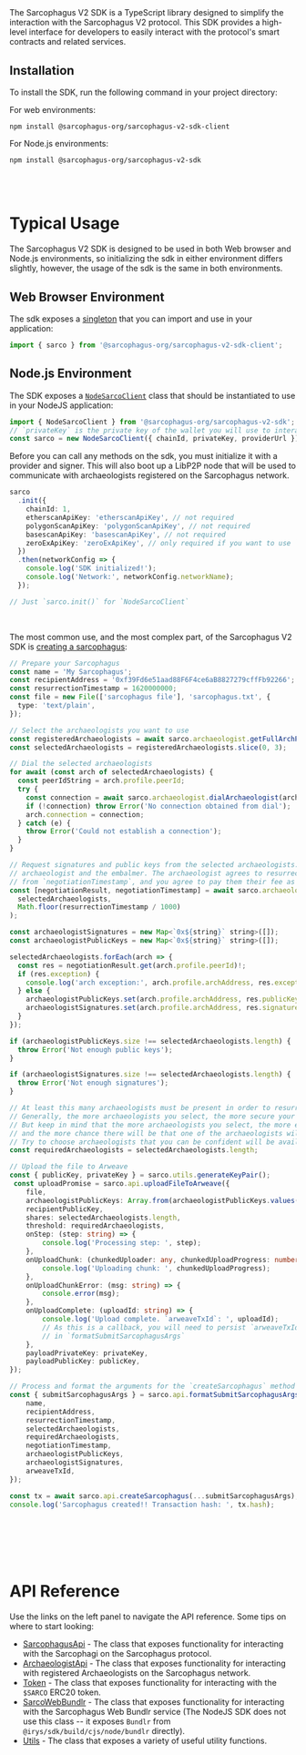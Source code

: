 ##

The Sarcophagus V2 SDK is a TypeScript library designed to simplify the interaction with the Sarcophagus V2 protocol. This SDK provides a high-level interface for developers to easily interact with the protocol's smart contracts and related services.

## Installation

To install the SDK, run the following command in your project directory:

For web environments:

```
npm install @sarcophagus-org/sarcophagus-v2-sdk-client
```

For Node.js environments:

```
npm install @sarcophagus-org/sarcophagus-v2-sdk
```

<br>
<br>

# Typical Usage

The Sarcophagus V2 SDK is designed to be used in both Web browser and Node.js environments, so initializing the sdk in either
environment differs slightly, however, the usage of the sdk is the same in both environments.

## Web Browser Environment

The sdk exposes a [singleton](./variables/sarco.html) that you can import and use in your application:

```typescript
import { sarco } from '@sarcophagus-org/sarcophagus-v2-sdk-client';
```

## Node.js Environment

The SDK exposes a [`NodeSarcoClient`](./classes/NodeSarcoClient.html) class that should be instantiated to use in your NodeJS application:

```typescript
import { NodeSarcoClient } from '@sarcophagus-org/sarcophagus-v2-sdk';
// `privateKey` is the private key of the wallet you will use to interact with the Sarcophagus protocol
const sarco = new NodeSarcoClient({ chainId, privateKey, providerUrl });
```

Before you can call any methods on the sdk, you must initialize it with a provider and signer.
This will also boot up a LibP2P node that will be used to communicate with archaeologists registered on the Sarcophagus network.

```typescript
sarco
  .init({
    chainId: 1,
    etherscanApiKey: 'etherscanApiKey', // not required
    polygonScanApiKey: 'polygonScanApiKey', // not required
    basescanApiKey: 'basescanApiKey', // not required
    zeroExApiKey: 'zeroExApiKey', // only required if you want to use `swapEthForSarco` or `getSarcoQuote`
  })
  .then(networkConfig => {
    console.log('SDK initialized!');
    console.log('Network:', networkConfig.networkName);
  });

// Just `sarco.init()` for `NodeSarcoClient`
```

<br>

The most common use, and the most complex part, of the Sarcophagus V2 SDK is [creating a sarcophagus](./classes/SarcophagusApi.html#createSarcophagus):

```typescript
// Prepare your Sarcophagus
const name = 'My Sarcophagus';
const recipientAddress = '0xf39Fd6e51aad88F6F4ce6aB8827279cffFb92266';
const resurrectionTimestamp = 1620000000;
const file = new File(['sarcophagus file'], 'sarcophagus.txt', {
  type: 'text/plain',
});

// Select the archaeologists you want to use
const registeredArchaeologists = await sarco.archaeologist.getFullArchProfiles();
const selectedArchaeologists = registeredArchaeologists.slice(0, 3);

// Dial the selected archaeologists
for await (const arch of selectedArchaeologists) {
  const peerIdString = arch.profile.peerId;
  try {
    const connection = await sarco.archaeologist.dialArchaeologist(arch);
    if (!connection) throw Error('No connection obtained from dial');
    arch.connection = connection;
  } catch (e) {
    throw Error('Could not establish a connection');
  }
}

// Request signatures and public keys from the selected archaeologists. This effectively establishes an agreement between each
// archaeologist and the embalmer. The archaeologist agrees to resurrect the sarcophagus at the specified time
// from `negotiationTimestamp`, and you agree to pay them their fee as specified in their profile.
const [negotiationResult, negotiationTimestamp] = await sarco.archaeologist.initiateSarcophagusNegotiation(
  selectedArchaeologists,
  Math.floor(resurrectionTimestamp / 1000)
);

const archaeologistSignatures = new Map<`0x${string}` string>([]);
const archaeologistPublicKeys = new Map<`0x${string}` string>([]);

selectedArchaeologists.forEach(arch => {
  const res = negotiationResult.get(arch.profile.peerId)!;
  if (res.exception) {
    console.log('arch exception:', arch.profile.archAddress, res.exception);
  } else {
    archaeologistPublicKeys.set(arch.profile.archAddress, res.publicKey!);
    archaeologistSignatures.set(arch.profile.archAddress, res.signature!);
  }
});

if (archaeologistPublicKeys.size !== selectedArchaeologists.length) {
  throw Error('Not enough public keys');
}

if (archaeologistSignatures.size !== selectedArchaeologists.length) {
  throw Error('Not enough signatures');
}

// At least this many archaeologists must be present in order to resurrect the sarcophagus.
// Generally, the more archaeologists you select, the more secure your sarcophagus will be.
// But keep in mind that the more archaeologists you select, the more expensive it will be to resurrect the sarcophagus,
// and the more chance there will be that one of the archaeologists will be unavailable to resurrect the sarcophagus.
// Try to choose archaeologists that you can be confident will be available at the time of resurrection.
const requiredArchaeologists = selectedArchaeologists.length;

// Upload the file to Arweave
const { publicKey, privateKey } = sarco.utils.generateKeyPair();
 const uploadPromise = sarco.api.uploadFileToArweave({
    file,
    archaeologistPublicKeys: Array.from(archaeologistPublicKeys.values()),
    recipientPublicKey,
    shares: selectedArchaeologists.length,
    threshold: requiredArchaeologists,
    onStep: (step: string) => {
        console.log('Processing step: ', step);
    },
    onUploadChunk: (chunkedUploader: any, chunkedUploadProgress: number) => {
        console.log('Uploading chunk: ', chunkedUploadProgress);
    },
    onUploadChunkError: (msg: string) => {
        console.error(msg);
    },
    onUploadComplete: (uploadId: string) => {
        console.log('Upload complete. `arweaveTxId`: ', uploadId);
        // As this is a callback, you will need to persist `arweaveTxId` somewhere so that you can use it later
        // in `formatSubmitSarcophagusArgs`
    },
    payloadPrivateKey: privateKey,
    payloadPublicKey: publicKey,
});

// Process and format the arguments for the `createSarcophagus` method
const { submitSarcophagusArgs } = sarco.api.formatSubmitSarcophagusArgs({
    name,
    recipientAddress,
    resurrectionTimestamp,
    selectedArchaeologists,
    requiredArchaeologists,
    negotiationTimestamp,
    archaeologistPublicKeys,
    archaeologistSignatures,
    arweaveTxId,
});

const tx = await sarco.api.createSarcophagus(...submitSarcophagusArgs);
console.log('Sarcophagus created!! Transaction hash: ', tx.hash);
```

## <br>

<br>

# API Reference

Use the links on the left panel to navigate the API reference.
Some tips on where to start looking:

- [SarcophagusApi](./classes/SarcophagusApi.html) - The class that exposes functionality for interacting with the Sarcophagi on the Sarcophagus protocol.
- [ArchaeologistApi](./classes/ArchaeologistApi.html) - The class that exposes functionality for interacting with registered Archaeologists on the Sarcophagus network.
- [Token](./classes/Token.html) - The class that exposes functionality for interacting with the `$SARCO` ERC20 token.
- [SarcoWebBundlr](./classes/SarcoWebBundlr.html) - The class that exposes functionality for interacting with the Sarcophagus Web Bundlr service
  (The NodeJS SDK does not use this class -- it exposes `Bundlr` from `@irys/sdk/build/cjs/node/bundlr` directly).
- [Utils](./classes/Utils.html) - The class that exposes a variety of useful utility functions.
